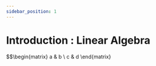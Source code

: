 ```yaml
---
sidebar_position: 1
---
```


# Introduction : Linear Algebra

$$\begin{matrix}
a & b \\
c & d
\end{matrix}
